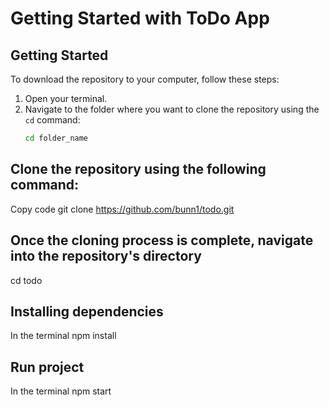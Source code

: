 # Getting Started with ToDo App

## Getting Started

To download the repository to your computer, follow these steps:

1. Open your terminal.
2. Navigate to the folder where you want to clone the repository using the `cd` command:
   ```bash
   cd folder_name

## Clone the repository using the following command:
Copy code
git clone https://github.com/bunn1/todo.git

## Once the cloning process is complete, navigate into the repository's directory
cd todo

## Installing dependencies
In the terminal 
npm install

## Run project
In the terminal 
npm start
